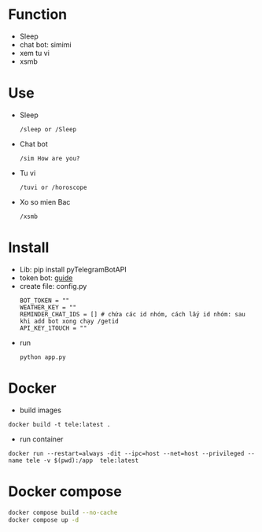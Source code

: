 # Function
- Sleep
- chat bot: simimi
- xem tu vi
- xsmb
# Use
- Sleep
  ```
  /sleep or /Sleep
  ```
- Chat bot
  ```
  /sim How are you?
  ```
- Tu vi
  ```
  /tuvi or /horoscope
  ```
- Xo so mien Bac
  ```
  /xsmb
  ```
# Install
- Lib: pip install pyTelegramBotAPI
- token bot: [guide](https://help.ladipage.vn/form-data/cac-buoc-cai-dat-luu-data/luu-data-ve-telegram/huong-dan-tao-token-va-group-id-o-telegram)
- create file: config.py
  ```
  BOT_TOKEN = ""
  WEATHER_KEY = ""
  REMINDER_CHAT_IDS = [] # chứa các id nhóm, cách lấy id nhóm: sau khi add bot xong chạy /getid
  API_KEY_1TOUCH = "" 
  ```
- run
  ```
  python app.py
  ```

# Docker
- build images
```
docker build -t tele:latest .
```
- run container
```
docker run --restart=always -dit --ipc=host --net=host --privileged --name tele -v $(pwd):/app  tele:latest
```

# Docker compose
```sh
docker compose build --no-cache
docker compose up -d
```